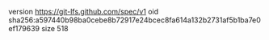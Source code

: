 version https://git-lfs.github.com/spec/v1
oid sha256:a597440b98ba0cebe8b72917e24bcec8fa614a132b2731af5b1ba7e0ef179639
size 518
